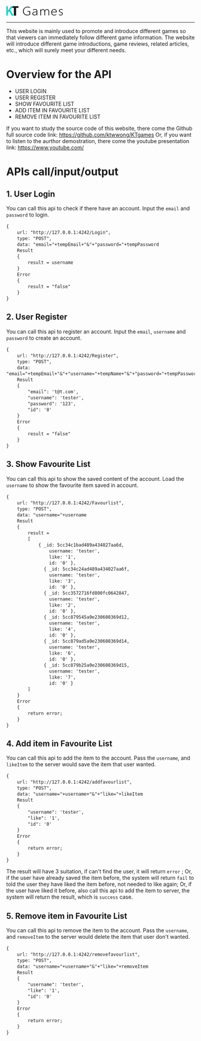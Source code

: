 ![websiteLogo](img/coreImg/logo.png)

---

This website is mainly used to promote and introduce different games so that viewers can immediately follow different game information. The website will introduce different game introductions, game reviews, related articles, etc., which will surely meet your different needs.

Overview for the API
===

- USER LOGIN
- USER REGISTER
- SHOW FAVOURITE LIST
- ADD ITEM IN FAVOURITE LIST
- REMOVE ITEM IN FAVOURITE LIST

If you want to study the source code of this website, there come the Github full source code link:
https://github.com/ktwwong/KTgames
Or, if you want to listen to the aurthor demostration, there come the youtube presentation link:
https://www.youtube.com/

APIs call/input/output
===

1\. User Login
---

You can call this api to check if there have an account. Input the `email` and `password` to login.
```
{
	url: "http://127.0.0.1:4242/Login",
	type: "POST",
	data: "email="+tempEmail+"&"+"password="+tempPassword   
	Result 
	{
		result = username
	}
	Error 
	{
		result = "false"
	}
}
```

2\. User Register
---

You can call this api to register an account. Input the `email`, `username` and `password` to create an account.
```
{
	url: "http://127.0.0.1:4242/Register",
	type: "POST",
	data: "email="+tempEmail+"&"+"username="+tempName+"&"+"password="+tempPassword   
	Result
	{
		"email": 't@t.com',
		"username": 'tester',
		"password": '123',
		"id": '0'
	}
	Error 
	{
		result = "false"
	}
}
```

3\. Show Favourite List
---

You can call this api to show the saved content of the account. Load the `username` to show the favourite item saved in account.

```
{
	url: "http://127.0.0.1:4242/Favourlist",
	type: "POST",
	data: "username="+username
	Result 
	{
		result = 
		[
			{ _id: 5cc34c1bad489a434027aa6d,
				username: 'tester',
				like: '1',
				id: '0' },
			  { _id: 5cc34c24ad489a434027aa6f,
				username: 'tester',
				like: '3',
				id: '0' },
			  { _id: 5cc3572716fd800fc0642847,
				username: 'tester',
				like: '2',
				id: '0' },
			  { _id: 5cc879545a9e230608369d12,
				username: 'tester',
				like: '4',
				id: '0' },
			  { _id: 5cc879ad5a9e230608369d14,
				username: 'tester',
				like: '6',
				id: '0' },
			  { _id: 5cc879b25a9e230608369d15,
				username: 'tester',
				like: '7',
				id: '0' }
		]
	}
	Error 
	{
		return error;
	}
}
```

4\. Add item in Favourite List
---

You can call this api to add the item to the account. Pass the `username`, and `likeItem` to the server would save the item that user wanted.
```
{
	url: "http://127.0.0.1:4242/addfavourlist",
	type: "POST",
	data: "username="+username+"&"+"like="+likeItem   
	Result
	{
		"username": 'tester',
		"like": '1',
		"id": '0'
	}
	Error 
	{
		return error;
	}
}
```
The result will have 3 suitation, if can't find the user, it will return `error` ; Or, if the user have already saved the item before, the system will return `fail` to told the user they have liked the item before, not needed to like again; Or, if the user have liked it before, also call this api to add the item to server, the system will return the result, which is `success` case.

5\. Remove item in Favourite List
---

You can call this api to remove the item to the account. Pass the `username`, and `removeItem` to the server would delete the item that user don't wanted.

```
{
	url: "http://127.0.0.1:4242/removefavourlist",
	type: "POST",
	data: "username="+username+"&"+"like="+removeItem   
	Result
	{
		"username": 'tester',
		"like": '1',
		"id": '0'
	}
	Error 
	{
		return error;
	}
}
```
